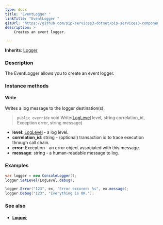 ```yaml
---
type: docs
title: "EventLogger "
linkTitle: "EventLogger "
gitUrl: "https://github.com/pip-services3-dotnet/pip-services3-components-dotnet"
description: >
    Creates an event logger.

---
```


**Inherits**: [Logger](../logger)

### Description

The EventLogger allows you to create an event logger.


### Instance methods

#### Write
Writes a log message to the logger destination(s).

> `public override` void Write([LogLevel](../log_level) level, string correlation_id, Exception error, string message)

- **level**: [LogLevel](../log_level) - a log level.
- **correlation_id**: string - (optional) transaction id to trace execution through call chain.
- **error**: Exception - an error object associated with this message.
- **message**: string - a human-readable message to log.

### Examples

```cs
var logger = new ConsoleLogger();
logger.SetLevel(LogLevel.debug);

logger.Error("123", ex, "Error occured: %s", ex.message);
logger.Debug("123", "Everything is OK.");
```

### See also
- #### [Logger](../logger)
